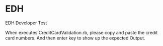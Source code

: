 EDH
===

EDH Developer Test

When executes CreditCardValidation.rb, please copy and paste the credit card numbers.
And then enter key to show up the expected Output.